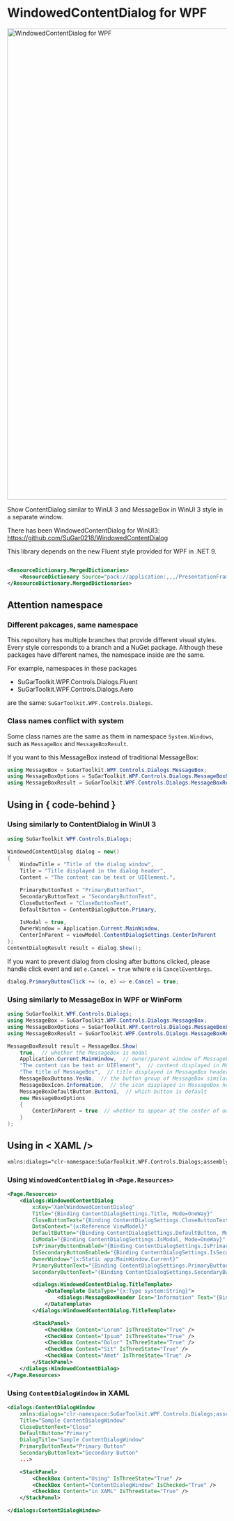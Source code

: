 # WindowedContentDialog for WPF

<img width="1920" height="1080" alt="WindowedContentDialog for WPF" src="https://github.com/user-attachments/assets/4b7f52fc-b578-4264-8bef-e7ed1f1e657c" />

Show ContentDialog similar to WinUI 3 and MessageBox in WinUI 3 style in a separate window.

There has been WindowedContentDialog for WinUI3: https://github.com/SuGar0218/WindowedContentDialog

This library depends on the new Fluent style provided for WPF in .NET 9.

``` xml

<ResourceDictionary.MergedDictionaries>
    <ResourceDictionary Source="pack://application:,,,/PresentationFramework.Fluent;component/Themes/Fluent.xaml" />
</ResourceDictionary.MergedDictionaries>
```

## Attention namespace

### Different pakcages, same namespace

This repository has multiple branches that provide different visual styles. Every style corresponds to a branch and a NuGet package. Although these packages have different names, the namespace inside are the same.

For example, namespaces in these packages

- SuGarToolkit.WPF.Controls.Dialogs.Fluent
- SuGarToolkit.WPF.Controls.Dialogs.Aero

are the same: ```SuGarToolkit.WPF.Controls.Dialogs```.

### Class names conflict with system

Some class names are the same as them in namespace ```System.Windows```, such as ```MessageBox``` and ```MessageBoxResult```.

If you want to this MessageBox instead of traditional MessageBox:

``` C#
using MessageBox = SuGarToolkit.WPF.Controls.Dialogs.MessageBox;
using MessageBoxOptions = SuGarToolkit.WPF.Controls.Dialogs.MessageBoxOptions;
using MessageBoxResult = SuGarToolkit.WPF.Controls.Dialogs.MessageBoxResult;
```

## Using in { code-behind }

### Using similarly to ContentDialog in WinUI 3

``` C#
using SuGarToolkit.WPF.Controls.Dialogs;

WindowedContentDialog dialog = new()
{
    WindowTitle = "Title of the dialog window",
    Title = "Title displayed in the dialog header",
    Content = "The content can be text or UIElement.",

    PrimaryButtonText = "PrimaryButtonText",
    SecondaryButtonText = "SecondaryButtonText",
    CloseButtonText = "CloseButtonText",
    DefaultButton = ContentDialogButton.Primary,

    IsModal = true,
    OwnerWindow = Application.Current.MainWindow,
    CenterInParent = viewModel.ContentDialogSettings.CenterInParent
};
ContentDialogResult result = dialog.Show();
```

If you want to prevent dialog from closing after buttons clicked, please handle click event and set ```e.Cancel = true``` where ```e``` is ```CancelEventArgs```.

``` C#
dialog.PrimaryButtonClick += (o, e) => e.Cancel = true;
```

### Using similarly to MessageBox in WPF or WinForm

``` C#
using SuGarToolkit.WPF.Controls.Dialogs;
using MessageBox = SuGarToolkit.WPF.Controls.Dialogs.MessageBox;
using MessageBoxOptions = SuGarToolkit.WPF.Controls.Dialogs.MessageBoxOptions;
using MessageBoxResult = SuGarToolkit.WPF.Controls.Dialogs.MessageBoxResult;

MessageBoxResult result = MessageBox.Show(
    true,  // whether the MessageBox is modal
    Application.Current.MainWindow,  // owner/parent window of MessageBox
    "The content can be text or UIElement",  // content displayed in MessageBox body
    "The title of MessageBox",  // title displayed in MessageBox header
    MessageBoxButtons.YesNo,  // the button group of MessageBox similar to WinForm
    MessageBoxIcon.Information,  // the icon displayed in MessageBox header
    MessageBoxDefaultButton.Button1,  // which button is default
    new MessageBoxOptions
    {
        CenterInParent = true  // whether to appear at the center of owner/parent window
    }
);
```

## Using in < XAML />

``` xml
xmlns:dialogs="clr-namespace:SuGarToolkit.WPF.Controls.Dialogs;assembly=SuGarToolkit.WPF.Controls.Dialogs"
```

### Using ```WindowedContentDialog``` in ```<Page.Resources>```

``` xml
<Page.Resources>
    <dialogs:WindowedContentDialog
        x:Key="XamlWindowedContentDialog"
        Title="{Binding ContentDialogSettings.Title, Mode=OneWay}"
        CloseButtonText="{Binding ContentDialogSettings.CloseButtonText, Mode=OneWay}"
        DataContext="{x:Reference ViewModel}"
        DefaultButton="{Binding ContentDialogSettings.DefaultButton, Mode=OneWay}"
        IsModal="{Binding ContentDialogSettings.IsModal, Mode=OneWay}"
        IsPrimaryButtonEnabled="{Binding ContentDialogSettings.IsPrimaryButtonEnabled, Mode=OneWay}"
        IsSecondaryButtonEnabled="{Binding ContentDialogSettings.IsSecondaryButtonEnabled, Mode=OneWay}"
        OwnerWindow="{x:Static app:MainWindow.Current}"
        PrimaryButtonText="{Binding ContentDialogSettings.PrimaryButtonText, Mode=OneWay}"
        SecondaryButtonText="{Binding ContentDialogSettings.SecondaryButtonText, Mode=OneWay}">

        <dialogs:WindowedContentDialog.TitleTemplate>
            <DataTemplate DataType="{x:Type system:String}">
                <dialogs:MessageBoxHeader Icon="Information" Text="{Binding}" />
            </DataTemplate>
        </dialogs:WindowedContentDialog.TitleTemplate>

        <StackPanel>
            <CheckBox Content="Lorem" IsThreeState="True" />
            <CheckBox Content="Ipsum" IsThreeState="True" />
            <CheckBox Content="Dolor" IsThreeState="True" />
            <CheckBox Content="Sit" IsThreeState="True" />
            <CheckBox Content="Amet" IsThreeState="True" />
        </StackPanel>
    </dialogs:WindowedContentDialog>
</Page.Resources>
```

### Using ```ContentDialogWindow``` in XAML

``` xml
<dialogs:ContentDialogWindow
    xmlns:dialogs="clr-namespace:SuGarToolkit.WPF.Controls.Dialogs;assembly=SuGarToolkit.WPF.Controls.Dialogs"
    Title="Sample ContentDialogWindow"
    CloseButtonText="Close"
    DefaultButton="Primary"
    DialogTitle="Sample ContentDialogWindow"
    PrimaryButtonText="Primary Button"
    SecondaryButtonText="Secondary Button"
    ...>

    <StackPanel>
        <CheckBox Content="Using" IsThreeState="True" />
        <CheckBox Content="ContentDialogWindow" IsChecked="True" />
        <CheckBox Content="in XAML" IsThreeState="True" />
    </StackPanel>

</dialogs:ContentDialogWindow>
```
